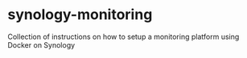 # synology-monitoring
Collection of instructions on how to setup a monitoring platform using Docker on Synology
